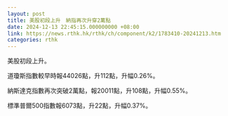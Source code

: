 ```yaml
---
layout: post
title: 美股初段上升　納指再次升穿2萬點
date: 2024-12-13 22:45:15.000000000 +08:00
link: https://news.rthk.hk/rthk/ch/component/k2/1783410-20241213.htm
categories: rthk
---
```


美股初段上升。

道瓊斯指數較早時報44026點，升112點，升幅0.26%。

納斯達克指數再次突破2萬點，報20011點，升108點，升幅0.55%。

標準普爾500指數報6073點，升22點，升幅0.37%。
